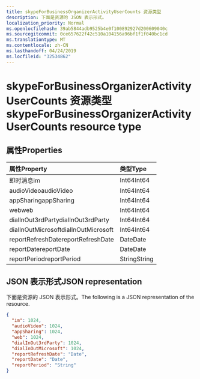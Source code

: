 ```yaml
---
title: skypeForBusinessOrganizerActivityUserCounts 资源类型
description: 下面是资源的 JSON 表示形式。
localization_priority: Normal
ms.openlocfilehash: 39ab5844adb9525b4e0f100892927d200609040c
ms.sourcegitcommit: 0ce657622f42c510a104156a96bf1f1f040bc1cd
ms.translationtype: MT
ms.contentlocale: zh-CN
ms.lasthandoff: 04/24/2019
ms.locfileid: "32534862"
---
```

# <a name="skypeforbusinessorganizeractivityusercounts-resource-type"></a><span data-ttu-id="a643e-103">skypeForBusinessOrganizerActivityUserCounts 资源类型</span><span class="sxs-lookup"><span data-stu-id="a643e-103">skypeForBusinessOrganizerActivityUserCounts resource type</span></span>

## <a name="properties"></a><span data-ttu-id="a643e-104">属性</span><span class="sxs-lookup"><span data-stu-id="a643e-104">Properties</span></span>

| <span data-ttu-id="a643e-105">属性</span><span class="sxs-lookup"><span data-stu-id="a643e-105">Property</span></span>           | <span data-ttu-id="a643e-106">类型</span><span class="sxs-lookup"><span data-stu-id="a643e-106">Type</span></span>   |
| :----------------- | :----- |
| <span data-ttu-id="a643e-107">即时消息</span><span class="sxs-lookup"><span data-stu-id="a643e-107">im</span></span>                 | <span data-ttu-id="a643e-108">Int64</span><span class="sxs-lookup"><span data-stu-id="a643e-108">Int64</span></span>  |
| <span data-ttu-id="a643e-109">audioVideo</span><span class="sxs-lookup"><span data-stu-id="a643e-109">audioVideo</span></span>         | <span data-ttu-id="a643e-110">Int64</span><span class="sxs-lookup"><span data-stu-id="a643e-110">Int64</span></span>  |
| <span data-ttu-id="a643e-111">appSharing</span><span class="sxs-lookup"><span data-stu-id="a643e-111">appSharing</span></span>         | <span data-ttu-id="a643e-112">Int64</span><span class="sxs-lookup"><span data-stu-id="a643e-112">Int64</span></span>  |
| <span data-ttu-id="a643e-113">web</span><span class="sxs-lookup"><span data-stu-id="a643e-113">web</span></span>                | <span data-ttu-id="a643e-114">Int64</span><span class="sxs-lookup"><span data-stu-id="a643e-114">Int64</span></span>  |
| <span data-ttu-id="a643e-115">dialInOut3rdParty</span><span class="sxs-lookup"><span data-stu-id="a643e-115">dialInOut3rdParty</span></span>  | <span data-ttu-id="a643e-116">Int64</span><span class="sxs-lookup"><span data-stu-id="a643e-116">Int64</span></span>  |
| <span data-ttu-id="a643e-117">dialInOutMicrosoft</span><span class="sxs-lookup"><span data-stu-id="a643e-117">dialInOutMicrosoft</span></span> | <span data-ttu-id="a643e-118">Int64</span><span class="sxs-lookup"><span data-stu-id="a643e-118">Int64</span></span>  |
| <span data-ttu-id="a643e-119">reportRefreshDate</span><span class="sxs-lookup"><span data-stu-id="a643e-119">reportRefreshDate</span></span>  | <span data-ttu-id="a643e-120">Date</span><span class="sxs-lookup"><span data-stu-id="a643e-120">Date</span></span>   |
| <span data-ttu-id="a643e-121">reportDate</span><span class="sxs-lookup"><span data-stu-id="a643e-121">reportDate</span></span>         | <span data-ttu-id="a643e-122">Date</span><span class="sxs-lookup"><span data-stu-id="a643e-122">Date</span></span>   |
| <span data-ttu-id="a643e-123">reportPeriod</span><span class="sxs-lookup"><span data-stu-id="a643e-123">reportPeriod</span></span>       | <span data-ttu-id="a643e-124">String</span><span class="sxs-lookup"><span data-stu-id="a643e-124">String</span></span> |

## <a name="json-representation"></a><span data-ttu-id="a643e-125">JSON 表示形式</span><span class="sxs-lookup"><span data-stu-id="a643e-125">JSON representation</span></span>

<span data-ttu-id="a643e-126">下面是资源的 JSON 表示形式。</span><span class="sxs-lookup"><span data-stu-id="a643e-126">The following is a JSON representation of the resource.</span></span>

<!-- {
  "blockType": "resource",
  "@odata.type": "microsoft.graph.skypeForBusinessOrganizerActivityUserCounts"
} -->

```json
{
  "im": 1024, 
  "audioVideo": 1024, 
  "appSharing": 1024, 
  "web": 1024, 
  "dialInOut3rdParty": 1024, 
  "dialInOutMicrosoft": 1024, 
  "reportRefreshDate": "Date", 
  "reportDate": "Date", 
  "reportPeriod": "String"
}
```
